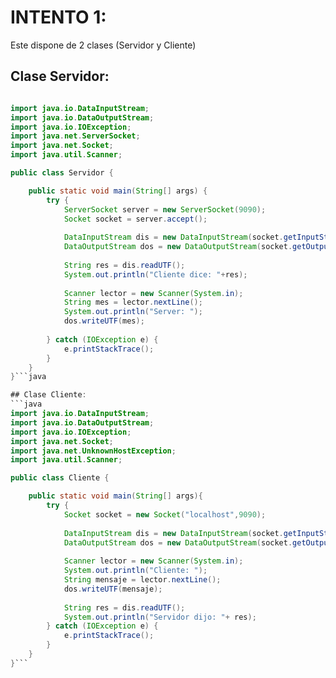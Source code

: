 # INTENTO 1:

Este dispone de 2 clases (Servidor y Cliente)

## Clase Servidor:
```java

import java.io.DataInputStream;
import java.io.DataOutputStream;
import java.io.IOException;
import java.net.ServerSocket;
import java.net.Socket;
import java.util.Scanner;

public class Servidor {

	public static void main(String[] args) {
		try {
			ServerSocket server = new ServerSocket(9090);
			Socket socket = server.accept();
			
			DataInputStream dis = new DataInputStream(socket.getInputStream());
			DataOutputStream dos = new DataOutputStream(socket.getOutputStream());
				
			String res = dis.readUTF();
			System.out.println("Cliente dice: "+res);
			
			Scanner lector = new Scanner(System.in);
			String mes = lector.nextLine();
			System.out.println("Server: ");
			dos.writeUTF(mes);			
			
		} catch (IOException e) {
			e.printStackTrace();
		}				
	}
}```java

## Clase Cliente:
```java
import java.io.DataInputStream;
import java.io.DataOutputStream;
import java.io.IOException;
import java.net.Socket;
import java.net.UnknownHostException;
import java.util.Scanner;

public class Cliente {

	public static void main(String[] args){
		try {
			Socket socket = new Socket("localhost",9090);
			
			DataInputStream dis = new DataInputStream(socket.getInputStream());
			DataOutputStream dos = new DataOutputStream(socket.getOutputStream());
			
			Scanner lector = new Scanner(System.in);
			System.out.println("Cliente: ");
			String mensaje = lector.nextLine();
			dos.writeUTF(mensaje);
			
			String res = dis.readUTF();
			System.out.println("Servidor dijo: "+ res);
		} catch (IOException e) {
			e.printStackTrace();
		}
	}
}```





